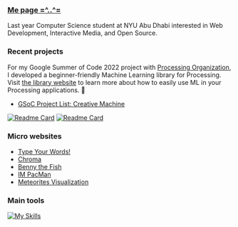 ### [Me page =^..^=](https://jjeongin.github.io/me/)

Last year Computer Science student at NYU Abu Dhabi interested in Web Development, Interactive Media, and Open Source.

### Recent projects

For my Google Summer of Code 2022 project with [Processing Organization](https://processing.org/), I developed a beginner-friendly Machine Learning library for Processing. Visit [the library website](https://jjeongin.github.io/creative-machine/) to learn more about how to easily use ML in your Processing applications. 🤖

- [GSoC Project List: Creative Machine](https://summerofcode.withgoogle.com/programs/2022/projects/8QMnLtav)

[![Readme Card](https://github-readme-stats.vercel.app/api/pin/?username=jjeongin&repo=creative-machine&theme=graywhite)](https://github.com/jjeongin/creative-machine)
[![Readme Card](https://github-readme-stats.vercel.app/api/pin/?username=jjeongin&repo=creative-machine-website&theme=graywhite)](https://github.com/jjeongin/creative-machine-website)

### Micro websites
- [Type Your Words!](https://www.typeyourwords.com/)
- [Chroma](https://jjeongin.github.io/Chroma/)
- [Benny the Fish](https://jjeongin.github.io/Benny-the-fish/)
- [IM PacMan](https://jjeongin.github.io/micro-projects/IM-PacMan/)
- [Meteorites Visualization](https://jjeongin.github.io/micro-projects/Meteor)

### Main tools

[![My Skills](https://skillicons.dev/icons?i=python,html,css,ts,js,java,c,cpp,aws&theme=light)](https://skillicons.dev)

